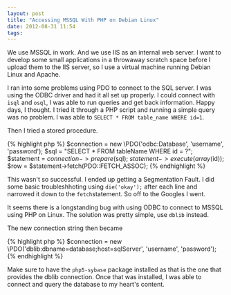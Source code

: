 ```yaml
---
layout: post
title: "Accessing MSSQL With PHP on Debian Linux"
date: 2012-08-31 11:54
tags: 
---
```

We use MSSQL in work. And we use IIS as an internal web server. I want to develop
some small applications in a throwaway scratch space before I upload them to the
IIS server, so I use a virtual machine running Debian Linux and Apache.

I ran into some problems using PDO to connect to the SQL server. I was using the
ODBC driver and had it all set up properly. I could connect with `isql` and `osql`, 
I was able to run queries and get back information. Happy days, I thought. I tried
it through a PHP script and running a simple query was no problem. I was able to 
`SELECT * FROM table_name WHERE id=1`. 

Then I tried a stored procedure. 

{% highlight php %}
$connection = new \PDO('odbc:Database', 'username', 'password');
$sql = "SELECT * FROM tableName WHERE id = ?";
$statement = $connection->prepare($sql);
$statement->execute(array($id));
$row = $statement->fetch(PDO::FETCH_ASSOC);
{% endhighlight %}

This wasn't so successful. I ended up getting a Segmentation Fault. I did some
basic troubleshhoting using `die('okay');` after each line and narrowed it down
to the `fetch`statement. So off to the Googles I went.

It seems there is a longstanding bug with using ODBC to connect to MSSQL using PHP
on Linux. The solution was pretty simple, use `dblib` instead.

The new connection string then became

{% highlight php %}
$connection = new \PDO('dblib:dbname=database;host=sqlServer', 'username', 'password');
{% endhighlight %}

Make sure to have the `php5-sybase` package installed as that is the one that 
provides the dblib connection. Once that was installed, I was able to connect and
query the database to my heart's content.
